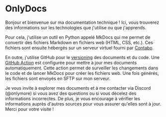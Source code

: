 # OnlyDocs

Bonjour et bienvenue sur ma documentation technique ! Ici, vous trouverez des informations sur les technologies que j'utilise ou que j'apprends.

Pour cela, j'utilise un outil en Python appelé MkDocs qui me permet de convertir des fichiers Markdown en fichiers web (HTML, CSS, etc.). Ces fichiers sont ensuite hébergés sur un serveur virtuel fourni par [Contabo](https://contabo.com/).

En outre, j'utilise GitHub pour le [versioning](https://github.com/Theonlymore/OnlyDocs) des documents et du code. Une [GitHub Action](https://github.com/Theonlymore/MkdocsToS3) est configurée pour mettre à jour mes documents automatiquement. Cette action permet de surveiller les changements dans le code et de lancer MkDocs pour créer les fichiers web. Une fois générés, les fichiers sont envoyés en SFTP sur mon serveur.

Je vous invite à explorer mes documents et à me contacter via Discord (@onlymore) si vous avez des questions ou si vous décelez des informations incorrectes. De plus, je vous encourage à vérifier les informations auprès d'autres sources pour vous assurer qu'elles sont à jour. Merci pour votre visite !
